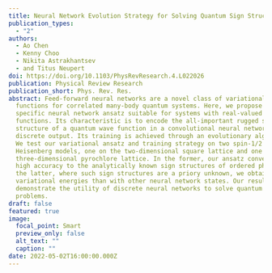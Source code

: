 ```yaml
---
title: Neural Network Evolution Strategy for Solving Quantum Sign Structures
publication_types:
  - "2"
authors:
  - Ao Chen
  - Kenny Choo
  - Nikita Astrakhantsev
  - and Titus Neupert
doi: https://doi.org/10.1103/PhysRevResearch.4.L022026
publication: Physical Review Research
publication_short: Phys. Rev. Res.
abstract: Feed-forward neural networks are a novel class of variational wave
  functions for correlated many-body quantum systems. Here, we propose a
  specific neural network ansatz suitable for systems with real-valued wave
  functions. Its characteristic is to encode the all-important rugged sign
  structure of a quantum wave function in a convolutional neural network with
  discrete output. Its training is achieved through an evolutionary algorithm.
  We test our variational ansatz and training strategy on two spin-1/2
  Heisenberg models, one on the two-dimensional square lattice and one on the
  three-dimensional pyrochlore lattice. In the former, our ansatz converges with
  high accuracy to the analytically known sign structures of ordered phases. In
  the latter, where such sign structures are a priory unknown, we obtain better
  variational energies than with other neural network states. Our results
  demonstrate the utility of discrete neural networks to solve quantum many-body
  problems.
draft: false
featured: true
image:
  focal_point: Smart
  preview_only: false
  alt_text: ""
  caption: ""
date: 2022-05-02T16:00:00.000Z
---
```

